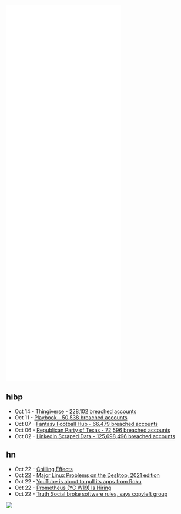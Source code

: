 ![Metrics](https://raw.githubusercontent.com/phixion/phixion/master/metrics.svg)

## hibp

<!--
for https://github.com/phixion/phixion/blob/main/.github/workflows/feeds.yml
-->
<!--START_SECTION:haveibeenpwnd-->
- Oct 14 - [Thingiverse - 228,102 breached accounts](https://haveibeenpwned.com/PwnedWebsites#Thingiverse)
- Oct 11 - [Playbook - 50,538 breached accounts](https://haveibeenpwned.com/PwnedWebsites#Playbook)
- Oct 07 - [Fantasy Football Hub - 66,479 breached accounts](https://haveibeenpwned.com/PwnedWebsites#FantasyFootballHub)
- Oct 06 - [Republican Party of Texas - 72,596 breached accounts](https://haveibeenpwned.com/PwnedWebsites#RepublicanPartyOfTexas)
- Oct 02 - [LinkedIn Scraped Data - 125,698,496 breached accounts](https://haveibeenpwned.com/PwnedWebsites#LinkedInScrape)
<!--END_SECTION:haveibeenpwnd-->

## hn

<!--
for https://github.com/phixion/phixion/blob/main/.github/workflows/feeds.yml
-->
<!--START_SECTION:hn-->
- Oct 22 - [Chilling Effects](https://astralcodexten.substack.com/p/chilling-effects)
- Oct 22 - [Major Linux Problems on the Desktop, 2021 edition](https://itvision.altervista.org/why.linux.is.not.ready.for.the.desktop.current.html)
- Oct 22 - [YouTube is about to pull its apps from Roku](https://www.cnbc.com/2021/10/22/google-to-remove-youtube-apps-from-roku.html)
- Oct 22 - [Prometheus (YC W19) Is Hiring](https://www.ycombinator.com/companies/prometheus/jobs/j5qH6A6-mechanical-engineer)
- Oct 22 - [Truth Social broke software rules, says copyleft group](https://www.theverge.com/2021/10/22/22740354/trump-truth-social-network-spac-mastodon-license-software-freedom-conservancy)
<!--END_SECTION:hn-->

<!--
for https://yhype.me
-->
![](https://hit.yhype.me/github/profile?user_id=13013670)

